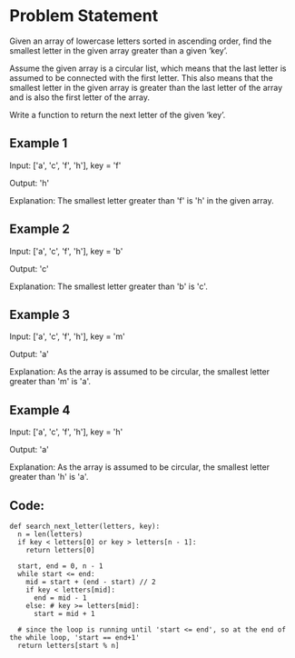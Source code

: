 # Problem Statement

Given an array of lowercase letters sorted in ascending order, find the smallest letter in the given array greater than a given ‘key’.

Assume the given array is a circular list, which means that the last letter is assumed to be connected with the first letter. This also means that the smallest letter in the given array is greater than the last letter of the array and is also the first letter of the array.

Write a function to return the next letter of the given ‘key’.

## Example 1

Input: ['a', 'c', 'f', 'h'], key = 'f'

Output: 'h'

Explanation: The smallest letter greater than 'f' is 'h' in the given array.

## Example 2

Input: ['a', 'c', 'f', 'h'], key = 'b'

Output: 'c'

Explanation: The smallest letter greater than 'b' is 'c'.

## Example 3

Input: ['a', 'c', 'f', 'h'], key = 'm'

Output: 'a'

Explanation: As the array is assumed to be circular, the smallest letter greater than 'm' is 'a'.

## Example 4

Input: ['a', 'c', 'f', 'h'], key = 'h'

Output: 'a'

Explanation: As the array is assumed to be circular, the smallest letter greater than 'h' is 'a'.

## Code:
```python3
def search_next_letter(letters, key):
  n = len(letters)
  if key < letters[0] or key > letters[n - 1]:
    return letters[0]

  start, end = 0, n - 1
  while start <= end:
    mid = start + (end - start) // 2
    if key < letters[mid]:
      end = mid - 1
    else: # key >= letters[mid]:
      start = mid + 1

  # since the loop is running until 'start <= end', so at the end of the while loop, 'start == end+1'
  return letters[start % n]

```
